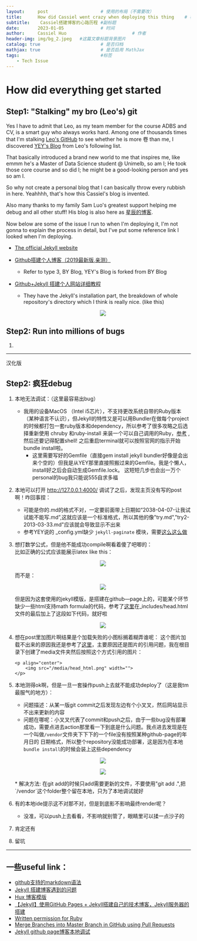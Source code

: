 ```yaml
---
layout:     post   				    # 使用的布局（不需要改）
title:      How did Cassiel went crazy when deploying this thing  	# 标题 
subtitle:    Cassiel搭建博客的心路历程 #副标题
date:       2023-01-05 				# 时间
author:     Cassiel Huo  						# 作者
header-img: img/bg_2.jpeg 	#这篇文章标题背景图片
catalog: true 						# 是否归档
mathjax: true                       # 是否启用 MathJax
tags:								#标签
    - Tech Issue
---
```


# How did everything get started

## Step1: "Stalking" my bro (Leo's) git

Yes I have to admit that Leo, as my team member for the course ADBS and CV, is a smart guy who always works hard. Among one of thousands times that I'm stalking [Leo's GitHub](https://github.com/HaonanLyu) to see whether he is more 卷 than me, I discovered [YEY's Blog](https://yey.world/) from Leo's following list.  

That basically introduced a brand new world to me that inspires me, like emmm he's a Master of Data Science student @ Unimelb, so am I; He took those core course and so did I; he might be a good-looking person and yes so am I. 

So why not create a personal blog that I can basically throw every rubbish in here. Yeahhhh, that's how this Cassiel's blog is invented.

Also many thanks to my family Sam Luo's greatest support helping me debug and all other stuff! His blog is also here as [星辰的博客](https://tiger7789.github.io/).

Now below are some of the issue I run to when I'm deploying it, I'm not gonna to explain the process in detail, but I've put some reference link I looked when I'm deploying.

* [The official Jekyll website](http://jekyllcn.com/) 
* [Github搭建个人博客（2019最新版,亲测）](https://blog.csdn.net/xudailong_blog/article/details/78762262) 
    * Refer to type 3, BY Blog, YEY's Blog is forked from BY Blog
* [Github+Jekyll 搭建个人网站详细教程](https://www.jianshu.com/p/9f71e260925d)
    * They have the Jekyll's installation part, the breakdown of whole repository's directory which I think is really nice. (like this)
    
    <p align="center">
        <img src="/media/blog_1.png" width="">
    </p>

## Step2: Run into millions of bugs

1. 

---
汉化版

## Step2: 疯狂debug

1. 本地无法调试：（这里最容易出bug） 
    * 我用的设备MacOS （Intel i5芯片），不支持更改系统自带的Ruby版本（某种语言不认识），但Jekyll的特性又是可以用Bundler在做每个project的时候都打包一套ruby版本和dependency，所以参考了很多攻略之后选择重新使用 chruby 和ruby-install 来装一个可以自己调用的Ruby，[参考](https://stackoverflow.com/questions/51126403/you-dont-have-write-permissions-for-the-library-ruby-gems-2-3-0-directory-ma) ,然后还要记得配置shell! 之后重启terminal就可以按照官网的指示开始bundle install啦。
        * 这里需要写好的Gemfile（直接gem install jekyll bundler好像是会出来个空的）但我是从YEY那里直接照搬过来的Gemfile。我是个懒人，install好之后会自动生成Gemfile.lock。 这短短几步也会出一万个personal的bug我只能说555自求多福
    
2. 本地可以打开 http://127.0.0.1:4000/ 调试了之后，发现主页没有写的post啊！咋回事捏：
    * 可能是你的.md的格式不对，一定要前面带上日期如“2038-04-07-让我试试能不能写.md”,这就应该是一个标准格式，所以其他的像"try.md","try2-2013-03-33.md"应该就会导致显示不出来
    * 参考YEY说的 _config.yml缺少 `jekyll-paginate` 模块，需要[这么这么做](https://yey.world/2020/03/01/Jekyll-%E6%9C%AC%E5%9C%B0%E8%B0%83%E8%AF%95%E5%8D%9A%E5%AE%A2/) 


3. 想打数学公式，但是他不能成功compile啊看着傻了吧唧的：  
    比如正确的公式应该能展示latex like this：

    <p align="center">
        <img src="/media/after_latex.png" width="">
    </p>

    而不是：

    <p align="center">
        <img src="/media/before_latex.png" width="">
    </p>

    但是因为这套使用的jekyll模版，是搭建在github—page上的，可能某个环节缺少一些html支持math formula的代码，参考了[这里](http://gitlinux.net/2017-10-13-jekyll/#%E5%85%AC%E5%BC%8F%E6%98%BE%E7%A4%BA%E9%97%AE%E9%A2%98)在_includes/head.html文件的最后加上了这段如下代码，就好啦

    <p align="center">
        <img src="/media/head_html.png" width="">
    </p>



4. 想在post里加图片啊结果是个加载失败的小图标搁着糊弄谁呢：
    这个图片加载不出来的原因我还是参考了[这里](http://gitlinux.net/2017-10-13-jekyll/#%E5%9B%BE%E7%89%87%E6%98%BE%E7%A4%BA%E9%97%AE%E9%A2%98)，主要原因还是图片的引用问题，我在根目录下创建了media文件夹然后按照这个方式引用的图片：

    ```
    <p align="center">
        <img src="/media/head_html.png" width="">
    </p>
    ```

5. 本地测得ok啊，但是一旦一套操作push上去就不能成功deploy了（这是我tm最服气的地方）：   
    * 问题描述：从某一版git commit之后发现左边有个小叉叉，然后网站显示不出来更新的内容   
    * 问题在哪呢：小叉叉代表了commit和push之后，由于一些bug没有部署成功，需要点进去action那里看一下到底是什么问题。我点进去发现是在一个叫做`/vendor`文件夹下下下的一个file没有按照某种github-page的年月日的 日期格式，所以整个repository没能成功部署，这是因为在本地```bundle install```的时候会装上这些dependency    
    <p align="center">
        <img src="/media/deploy_failure.png" width="">
    </p>
    <p align="center">
        <img src="/media/vendor_bug.png" width="">
    </p>
    * 解决方法: 在git add的时候只add需要更新的文件，不要使用"git add .",把`/vendor`这个folder整个留在本地，只为了本地调试就好

6. 有的本地ide提示这不对那不对，但是到底影不影响最终render呢？
    * 没准，可以push上去看看，不影响就别管了，眼睛里可以揉一点沙子的

7. 肯定还有

8. 留坑


---

## 一些useful link：
* [github支持的markdown语法](https://github.com/adam-p/markdown-here/wiki/Markdown-Here-Cheatsheet)
* [Jekyll 搭建博客遇到的问题](http://gitlinux.net/2017-10-13-jekyll/#%E6%9C%AC%E5%9C%B0-run-jekyll)
* [Hux 博客模版](https://fairyly.github.io/myblog/README.zh/)
* [【Jekyll】使用GitHub Pages + Jekyll搭建自己的技术博客，Jekyll服务器的搭建](https://blog.51cto.com/u_15296123/5171743)
* [Written permission for Ruby](https://stackoverflow.com/questions/51126403/you-dont-have-write-permissions-for-the-library-ruby-gems-2-3-0-directory-ma)
* [Merge Branches into Master Branch in GitHub using Pull Requests](https://developers.sap.com/tutorials/webide-github-merge-pull-request.html)
* [Jekyll github page博客本地调试](https://www.jianshu.com/p/20ea66b43e21)